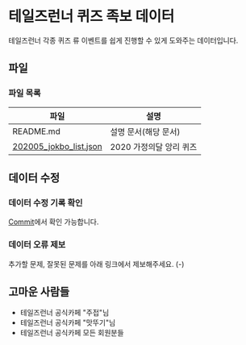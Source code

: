 # 테일즈런너 퀴즈 족보 데이터
테일즈런너 각종 퀴즈 류 이벤트를 쉽게 진행할 수 있게 도와주는 데이터입니다.

## 파일
### 파일 목록
|파일|설명|
|--------|--------|
|README.md|설명 문서(해당 문서)|
|[202005_jokbo_list.json](https://github.com/ruwaku/trjokbo/blob/master/202005_jokbo_list.json)|2020 가정의달 앙리 퀴즈|
## 데이터 수정
### 데이터 수정 기록 확인
[Commit](https://github.com/ruwaku/trjokbo/commits/master)에서 확인 가능합니다.
### 데이터 오류 제보
추가할 문제, 잘못된 문제를 아래 링크에서 제보해주세요.
(-)
## 고마운 사람들
 - 테일즈런너 공식카페 "주접"님
 - 테일즈런너 공식카페 "맛뚜기"님
 - 테일즈런너 공식카페 모든 회원분들
